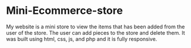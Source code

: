 # Mini-Ecommerce-store
My website is a mini store to view the items that has been added from the user of the store. The user can add pieces to the store and delete them. It was built using html, css, js, and php and it is fully responsive.
